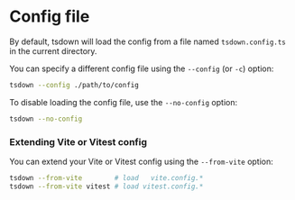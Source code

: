 # Config file

By default, tsdown will load the config from a file named `tsdown.config.ts` in the current directory.

You can specify a different config file using the `--config` (or `-c`) option:

```bash
tsdown --config ./path/to/config
```

To disable loading the config file, use the `--no-config` option:

```bash
tsdown --no-config
```

### Extending Vite or Vitest config

You can extend your Vite or Vitest config using the `--from-vite` option:

```bash
tsdown --from-vite        # load   vite.config.*
tsdown --from-vite vitest # load vitest.config.*
```
